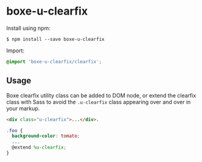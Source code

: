 # boxe-u-clearfix

Install using npm:
```
$ npm install --save boxe-u-clearfix
```


Import:
```scss
@import 'boxe-u-clearfix/clearfix';
```

## Usage
Boxe clearfix utility class can be added to DOM node, or extend the clearfix class with Sass to avoid the `.u-clearfix` class appearing over and over in your markup.
```html
<div class="u-clearfix">...</div>.
```

```scss
.foo {
  background-color: tomato;
  ...
  @extend %u-clearfix;
}
```
